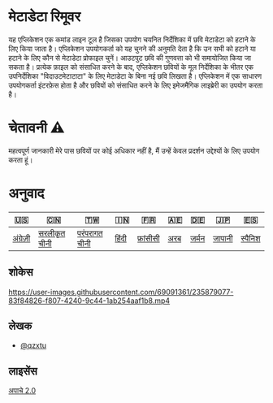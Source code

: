# मेटाडेटा रिमूवर

यह एप्लिकेशन एक कमांड लाइन टूल है जिसका उपयोग चयनित निर्देशिका में छवि मेटाडेटा को हटाने के लिए किया जाता है। एप्लिकेशन उपयोगकर्ता को यह चुनने की अनुमति देता है कि उन सभी को हटाने या हटाने के लिए कौन से मेटाडेटा प्रोफाइल चुनें। आउटपुट छवि की गुणवत्ता को भी समायोजित किया जा सकता है। प्रत्येक फ़ाइल को संसाधित करने के बाद, एप्लिकेशन छवियों के मूल निर्देशिका के भीतर एक उपनिर्देशिका "विदाउटमेटाटाटा" के लिए मेटाडेटा के बिना नई छवि लिखता है। एप्लिकेशन में एक साधारण उपयोगकर्ता इंटरफ़ेस होता है और छवियों को संसाधित करने के लिए इमेजमैगिक लाइब्रेरी का उपयोग करता है।

# चेतावनी ⚠

महत्वपूर्ण जानकारी मेरे पास छवियों पर कोई अधिकार नहीं है, मैं उन्हें केवल प्रदर्शन उद्देश्यों के लिए उपयोग करता हूं।

# अनुवाद

| 🇺🇸                   | 🇨🇳                            | 🇹🇼                             | 🇮🇳                  | 🇫🇷                      | 🇦🇪                | 🇩🇪                  | 🇯🇵                   | 🇪🇸                    |
| ---------------------- | ------------------------------- | -------------------------------- | --------------------- | ------------------------- | ------------------- | --------------------- | ---------------------- | ----------------------- |
| [अंग्रेज़ी](README.md) | [सरलीकृत चीनी](README.zh-CN.md) | [परंपरागत चीनी](README.zh-TW.md) | [हिंदी](README.hi.md) | [फ्रांसीसी](README.fr.md) | [अरब](README.ar.md) | [जर्मन](README.de.md) | [जापानी](README.ja.md) | [स्पैनिश](README.es.md) |

## शोकेस

<https://user-images.githubusercontent.com/69091361/235879077-83f84826-f807-4240-9c44-1ab254aaf1b8.mp4>

## लेखक

-   [@qzxtu](https://www.github.com/qzxtu)

## लाइसेंस

[अपाचे 2.0](https://choosealicense.com/licenses/apache-2.0/)
